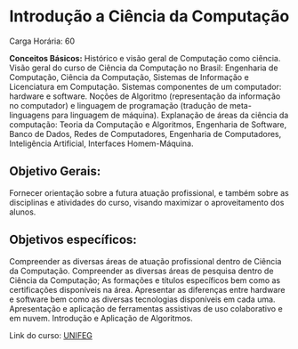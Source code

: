 # Introdução a Ciência da Computação

Carga Horária: 60

**Conceitos Básicos:** Histórico e visão geral de Computação como ciência. Visão geral do curso de Ciência da Computação no Brasil: Engenharia de Computação, Ciência da Computação, Sistemas de Informação e Licenciatura em Computação. Sistemas componentes de um computador: hardware e software. Noções de Algoritmo (representação da informação no computador) e linguagem de programação (tradução de meta-linguagens para linguagem de máquina). Explanação de áreas da ciência da computação: Teoria da Computação e Algoritmos, Engenharia de Software, Banco de Dados, Redes de Computadores, Engenharia de Computadores, Inteligência Artificial, Interfaces Homem-Máquina.

## Objetivo Gerais:
Fornecer orientação sobre a futura atuação profissional, e também sobre as disciplinas e atividades do curso, visando maximizar o aproveitamento dos alunos.

## Objetivos específicos: 
Compreender as diversas áreas de atuação profissional dentro de Ciência da Computação. Compreender as diversas áreas de pesquisa dentro de Ciência da Computação; As formações e títulos específicos bem como as certificações disponíveis na área. Apresentar as diferenças entre hardware e software bem como as diversas tecnologias disponíveis em cada uma. Apresentação e aplicação de ferramentas assistivas de uso colaborativo e em nuvem. Introdução e Aplicação de Algoritmos.

Link do curso: [UNIFEG](https://www.unifeg.edu.br/webacademico/site/programacurso.jsp?codigogradedisciplina=27824&codigocurso=101&codigogradeperiodo=3175)
